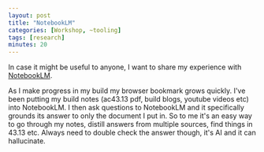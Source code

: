 ```yaml
---
layout: post
title: "NotebookLM"
categories: [Workshop, ~tooling]
tags: [research]
minutes: 20
---
```


In case it might be useful to anyone, I want to share my experience with [NotebookLM](https://notebooklm.google.com).

As I make progress in my build my browser bookmark grows quickly. I've been putting my build notes (ac43.13 pdf, build blogs, youtube videos etc) into NotebookLM. I then ask questions to NotebookLM and it specifically grounds its answer to only the document I put in. So to me it's an easy way to go through my notes, distill answers from multiple sources, find things in 43.13 etc. Always need to double check the answer though, it's AI and it can hallucinate.
